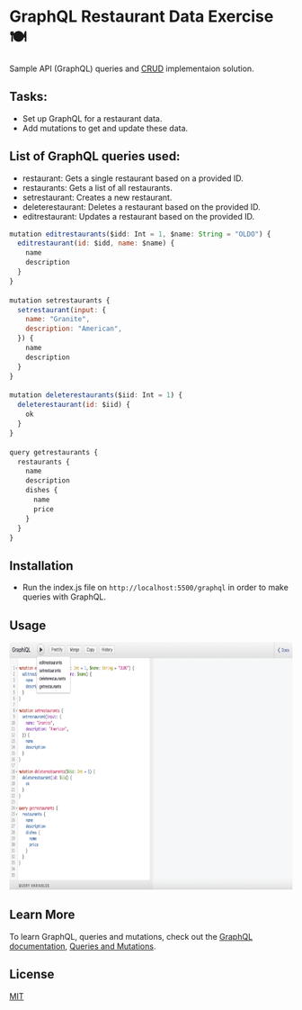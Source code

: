 # GraphQL Restaurant Data Exercise 🍽

Sample API (GraphQL) queries and [CRUD](https://rapidapi.com/blog/api-glossary/crud/) implementaion solution.

## Tasks:

- Set up GraphQL for a restaurant data.
- Add mutations to get and update these data.

## List of GraphQL queries used:

- restaurant: Gets a single restaurant based on a provided ID. 
- restaurants: Gets a list of all restaurants. 
- setrestaurant: Creates a new restaurant. 
- deleterestaurant: Deletes a restaurant based on the provided ID.
- editrestaurant: Updates a restaurant based on the provided ID.

```javaScript
mutation editrestaurants($idd: Int = 1, $name: String = "OLDO") {
  editrestaurant(id: $idd, name: $name) {
    name
    description
  }
}

mutation setrestaurants {
  setrestaurant(input: {
    name: "Granite",
    description: "American",
  }) {
    name
    description
  }
}

mutation deleterestaurants($iid: Int = 1) {
  deleterestaurant(id: $iid) {
    ok
  }
}

query getrestaurants {
  restaurants {
    name
    description
    dishes {
      name
      price
    }
  }
}
```

## Installation

- Run the index.js file on `http://localhost:5500/graphql` in order to make queries with GraphQL.

## Usage

<img src = 'https://raw.githubusercontent.com/anyapages/graphql-restaurant-data-exercise/main/image.png?token=ATDMTEB7ZUUGO34UBGIMEGTBLLXHK' width="550" height="440"> 

## Learn More

To learn GraphQL, queries and mutations, check out the [GraphQL documentation](https://graphql.org/), [Queries and Mutations](https://graphql.org/learn/queries/).

## License

[MIT](https://github.com/anyapages/graphql-restaurant-data-exercise/blob/main/LICENSE) 
